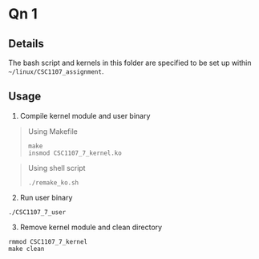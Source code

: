 # Qn 1

## Details

The bash script and kernels in this folder are specified to be set up within `~/linux/CSC1107_assignment`.

## Usage

1. Compile kernel module and user binary

> Using Makefile
> ```shell
> make
> insmod CSC1107_7_kernel.ko
> ```

> Using shell script
> ```shell
> ./remake_ko.sh
> ```

2. Run user binary

```shell
./CSC1107_7_user
```

3. Remove kernel module and clean directory

```shell
rmmod CSC1107_7_kernel
make clean
```
